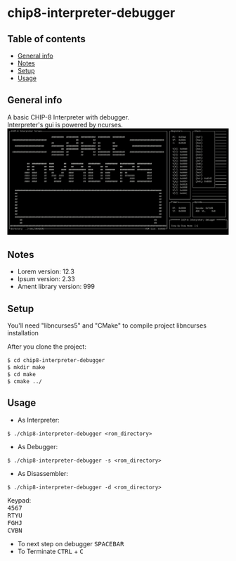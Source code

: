 # chip8-interpreter-debugger

## Table of contents
* [General info](#general-info)
* [Notes](#notes)
* [Setup](#setup)
* [Usage](#usage)

## General info
A basic CHIP-8 Interpreter with debugger.<br />
Interpreter's gui is powered by ncurses.<br/>
![chip8-interpreter-debugger](https://github.com/emrygun/chip8-interpreter-debugger/blob/master/2021-01-23_22-20.png?raw=true)
	
## Notes

* Lorem version: 12.3
* Ipsum version: 2.33
* Ament library version: 999
	
## Setup
You'll need "libncurses5" and "CMake" to compile project
libncurses installation

After you clone the project:

```
$ cd chip8-interpreter-debugger
$ mkdir make
$ cd make
$ cmake ../

```

## Usage
* As Interpreter:
```
$ ./chip8-interpreter-debugger <rom_directory>
```
* As Debugger:
```
$ ./chip8-interpreter-debugger -s <rom_directory>
```
* As Disassembler:
```
$ ./chip8-interpreter-debugger -d <rom_directory>
```

Keypad: <br/>
<kbd>4</kbd><kbd>5</kbd><kbd>6</kbd><kbd>7</kbd> <br />
<kbd>R</kbd><kbd>T</kbd><kbd>Y</kbd><kbd>U</kbd> <br />
<kbd>F</kbd><kbd>G</kbd><kbd>H</kbd><kbd>J</kbd> <br />
<kbd>C</kbd><kbd>V</kbd><kbd>B</kbd><kbd>N</kbd> <br />

* To next step on debugger <kbd>SPACEBAR</kbd><br/>
* To Terminate <kbd>CTRL</kbd> + <kbd>C</kbd>
